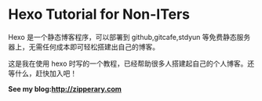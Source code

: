 Hexo Tutorial for Non-ITers
============
Hexo 是一个静态博客程序，可以部署到 github,gitcafe,stdyun 等免费静态服务器上，无需任何成本即可轻松搭建出自己的博客。

这是我在使用 hexo 时写的一个教程，已经帮助很多人搭建起自己的个人博客。还等什么，赶快加入吧！

**See my blog:<http://zipperary.com>**
